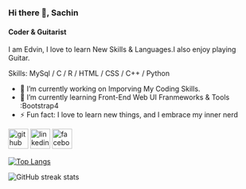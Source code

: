 ### Hi there 👋, Sachin
#### Coder & Guitarist
I am Edvin, I love to learn New Skills & Languages.I also enjoy playing Guitar.  

Skills: MySql / C / R / HTML / CSS / C++ / Python 

- 🔭 I’m currently working on Imporving My Coding Skills. 
- 🌱 I’m currently learning Front-End Web UI Franmeworks & Tools :Bootstrap4 
- ⚡ Fun fact: I love to learn new things, and I embrace my inner nerd 


[<img src='https://cdn.jsdelivr.net/npm/simple-icons@3.0.1/icons/github.svg' alt='github' height='40'>](https://github.com/hashiramauchiha)  [<img src='https://cdn.jsdelivr.net/npm/simple-icons@3.0.1/icons/linkedin.svg' alt='linkedin' height='40'>](https://www.linkedin.com/in/sachin-bairi-923a34202/)  [<img src='https://cdn.jsdelivr.net/npm/simple-icons@3.0.1/icons/facebook.svg' alt='facebook' height='40'>](https://www.facebook.com/profile.php?id=100007374583964)  

[![Top Langs](https://github-readme-stats.vercel.app/api/top-langs/?username=hashiramauchiha)](https://github.com/anuraghazra/github-readme-stats)

![GitHub streak stats](https://github-readme-streak-stats.herokuapp.com/?user=hashiramauchiha)  

 
